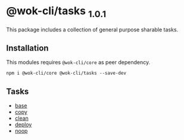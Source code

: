 # @wok-cli/tasks <sub>1.0.1<sub>

This package includes a collection of general purpose sharable tasks.

## Installation

This modules requires `@wok-cli/core` as peer dependency.

```
npm i @wok-cli/core @wok-cli/tasks --save-dev
```

## Tasks

- [base](packages/tasks/base)
- [copy](packages/tasks/copy)
- [clean](packages/tasks/clean)
- [deploy](packages/tasks/deploy)
- [noop](packages/tasks/noop)
